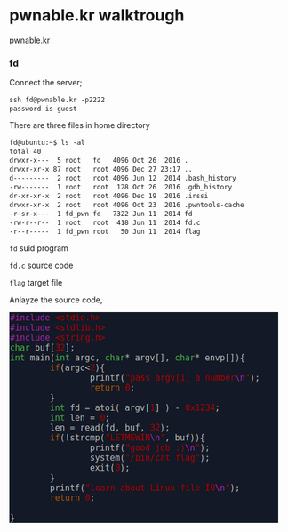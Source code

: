 # pwnable.kr walktrough
[pwnable.kr](http://pwnable.kr/play.php)
### fd

Connect the server;
```
ssh fd@pwnable.kr -p2222
password is guest
```
There are three files in home directory
```
fd@ubuntu:~$ ls -al
total 40
drwxr-x---  5 root   fd   4096 Oct 26  2016 .
drwxr-xr-x 87 root   root 4096 Dec 27 23:17 ..
d---------  2 root   root 4096 Jun 12  2014 .bash_history
-rw-------  1 root   root  128 Oct 26  2016 .gdb_history
dr-xr-xr-x  2 root   root 4096 Dec 19  2016 .irssi
drwxr-xr-x  2 root   root 4096 Oct 23  2016 .pwntools-cache
-r-sr-x---  1 fd_pwn fd   7322 Jun 11  2014 fd
-rw-r--r--  1 root   root  418 Jun 11  2014 fd.c
-r--r-----  1 fd_pwn root   50 Jun 11  2014 flag
```
`fd` suid program

`fd.c`  source code

`flag` target file

Anlayze the source code,

![Image of fd.c ](https://github.com/ahmetpergamum/walkthroughs/blob/master/images/fdc.png)
